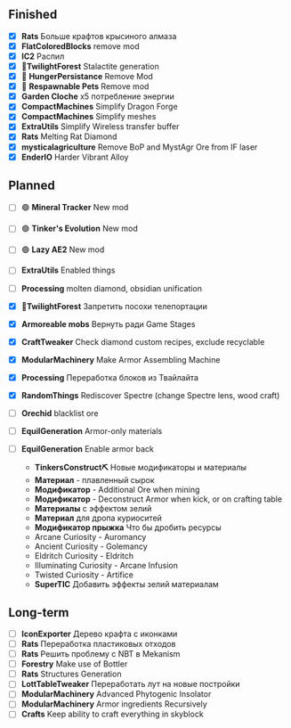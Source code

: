 Finished
-----------
- [x] **Rats** Больше крафтов крысиного алмаза
- [x] **FlatColoredBlocks** remove mod
- [x] **IC2** Распил
- [x] **🌳TwilightForest** Stalactite generation
- [x] 🔴 **HungerPersistance** Remove Mod
- [x] 🔴 **Respawnable Pets** Remove mod
- [x] **Garden Cloche** х5 потребление энергии
- [x] **CompactMachines** Simplify Dragon Forge
- [x] **CompactMachines** Simplify meshes
- [x] **ExtraUtils** Simplify Wireless transfer buffer
- [x] **Rats** Melting Rat Diamond
- [x] **mysticalagriculture** Remove BoP and MystAgr Ore from IF laser
- [x] **EnderIO** Harder Vibrant Alloy

Planned
-----------
- [ ] 🟢 **Mineral Tracker** New mod
- [ ] 🟢 **Tinker's Evolution** New mod
- [ ] 🟢 **Lazy AE2** New mod
- [ ] **ExtraUtils** Enabled things
- [ ] **Processing** molten diamond, obsidian unification
- [x] **🌳TwilightForest** Запретить посохи телепортации
- [x] **Armoreable mobs** Вернуть ради Game Stages
- [x] **CraftTweaker** Check diamond custom recipes, exclude recyclable
- [x] **ModularMachinery** Make Armor Assembling Machine
- [x] **Processing** Переработка блоков из Твайлайта
- [x] **RandomThings** Rediscover Spectre (change Spectre lens, wood craft)
- [ ] **Orechid** blacklist ore

- [ ] **EquilGeneration** Armor-only materials
- [ ] **EquilGeneration** Enable armor back
  - **TinkersConstruct⛏** Новые модификаторы и материалы
  - **Материал** - плавленный сырок
  - **Модификатор** - Additional Ore when mining
  - **Модификатор** - Deconstruct Armor when kick, or on crafting table
  - **Материалы** с эффектом зелий
  - **Материал** для дропа куриоситей
  - **Модификатор прыжка** Что бы дробить ресурсы
  - Arcane Curiosity - Auromancy
  - Ancient Curiosity - Golemancy
  - Eldritch Curiosity - Eldritch
  - Illuminating Curiosity - Arcane Infusion
  - Twisted Curiosity - Artifice
  - **SuperTIC** Добавить эффекты зелий материалам



Long-term
-----------
- [ ] **IconExporter** Дерево крафта с иконками
- [ ] **Rats** Переработка пластиковых отходов
- [ ] **Rats** Решить проблему с NBT в Mekanism
- [ ] **Forestry** Make use of Bottler
- [ ] **Rats** Structures Generation
- [ ] **LottTableTweaker** Переработать лут на новые постройки
- [ ] **ModularMachinery** Advanced Phytogenic Insolator
- [ ] **ModularMachinery** Armor ingredients Recursively
- [ ] **Crafts** Keep ability to craft everything in skyblock